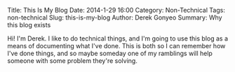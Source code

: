 Title: This Is My Blog
Date: 2014-1-29 16:00
Category: Non-Technical
Tags: non-technical
Slug: this-is-my-blog
Author: Derek Gonyeo
Summary: Why this blog exists

Hi! I'm Derek. I like to do technical things, and I'm going to use this blog as 
a means of documenting what I've done. This is both so I can remember how I've 
done things, and so maybe someday one of my ramblings will help someone with 
some problem they're solving. 
